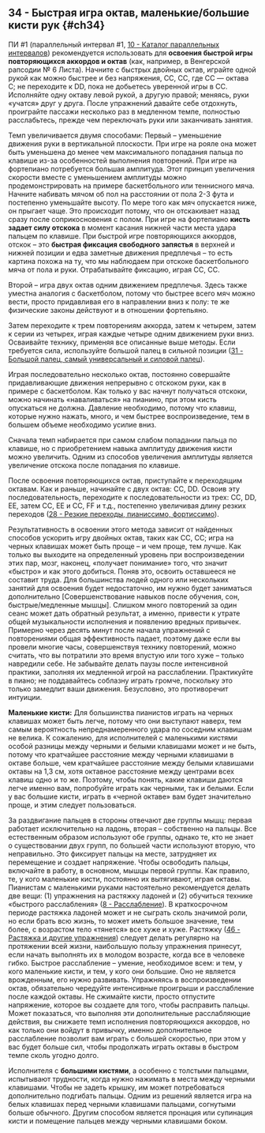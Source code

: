 ## 34 - Быстрая игра октав, маленькие/большие кисти рук {#ch34}

ПИ #1 (параллельный интервал #1, [10 - Каталог параллельных интервалов](#ch10)) рекомендуется использовать для **освоения быстрой игры повторяющихся аккордов и октав** (как, например, в Венгерской рапсодии № 6 Листа). Начните с быстрых двойных октав, играйте одной рукой как можно быстрее и без напряжения, CC, CC, где CC — октава C; не переходите к DD, пока не добьетесь уверенной игры в СС. Исполняйте одну октаву левой рукой, а другую правой; меняясь, руки «учатся» друг у друга. После упражнений давайте себе отдохнуть, проиграйте пассажи несколько раз в медленном темпе, полностью расслабьтесь, прежде чем переключать руки или заканчивать занятия.

Темп увеличивается двумя способами: Первый – уменьшение движения руки в вертикальной плоскости. При игре на рояле она может быть уменьшена до менее чем максимального попадания пальца по клавише из-за особенностей выполнения повторений. При игре на фортепиано потребуется большая амплитуда. Этот принцип увеличения скорости вместе с уменьшением амплитуды можно продемонстрировать на примере баскетбольного или теннисного мяча. Начните набивать мячом об пол на расстоянии от пола 2-3 фута и постепенно уменьшайте высоту. По мере того как мяч опускается ниже, он прыгает чаще. Это происходит потому, что он отскакивает назад сразу после соприкосновения с полом. При игре на фортепиано **кисть задает силу отскока** в момент касания нижней части места удара пальцем по клавише. При быстрой игре повторяющихся аккордов, отскок – это **быстрая фиксация свободного запястья** в верхней и нижней позиции и едва заметные движения предплечья – то есть картина похожа на ту, что мы наблюдаем при отскоке баскетбольного мяча от пола и руки. Отрабатывайте фиксацию, играя CC, CC.

Второй – игра двух октав одним движением предплечья. Здесь также уместна аналогия с баскетболом, потому что быстрее всего мяч можно вести, просто придавливая его в направлении вниз к полу: те же физические законы действуют и в отношении фортепьяно.

Затем переходите к трем повторениям аккорда, затем к четырем, затем к серии из четырех, играя каждые четыре одним движением руки вниз. Осваивайте технику, применяя все описанные выше методы. Если требуется сила, используйте большой палец в сильной позиции ([31 - Большой палец, самый универсальный и силовой палец](#ch31)).

Играя последовательно несколько октав, постоянно совершайте придавливающие движения непрерывно с отскоком руки, как в примере с баскетболом. Как только у вас начнут получаться отскоки, можно начинать «наваливаться» на пианино, при этом кисть опускаться не должна. Давление необходимо, потому что клавиш, которые нужно нажать, много, и чем быстрее воспроизведение, тем в большем объеме необходимо усилие вниз.

Сначала темп набирается при самом слабом попадании пальца по клавише, но с приобретением навыка амплитуду движения кисти можно увеличить. Одним из способов увеличения амплитуды является увеличение отскока после попадания по клавише.

После освоения повторяющихся октав, приступайте к переходящим октавам. Как и раньше, начинайте с двух октав: CC, DD. Освоив эту последовательность, переходите к последовательности из трех: CC, DD, EE, затем CC, EE и CC, FF и т.д., постепенно увеличивая длину резких переходов ([28 - Резкие переходы, пианиссимо, фортиссимо](#ch28)).

Результативность в освоении этого метода зависит от найденных способов ускорить игру двойных октав, таких как CC, CC; игра на черных клавишах может быть проще – и чем проще, тем лучше. Как только вы выходите на определенный уровень при воспроизведении этих пар, мозг, наконец, «получает понимание» того, что значит «быстро» и как этого добиться. Поняв это, освоить оставшееся не составит труда. Для большинства людей одного или нескольких занятий для освоения будет недостаточно, им нужно будет заниматься дополнительно [Совершенствование навыков после обучения, сон, быстрые/медленные мышцы]. Слишком много повторений за один сеанс может дать обратный результат, а именно, привести к утрате общей музыкальности исполнения и появлению вредных привычек. Примерно через десять минут после начала упражнений с повторениями общая эффективность падает, поэтому даже если вы провели многие часы, совершенствуя технику повторений, можно считать, что вы потратили это время впустую или того хуже – только навредили себе. Не забывайте делать паузы после интенсивной практики, заполняя их медленной игрой на расслаблении. Практикуйте в пиано; не поддавайтесь соблазну играть громче, поскольку это только замедлит ваши движения. Безусловно, это противоречит интуиции.

**Маленькие кисти:** Для большинства пианистов играть на черных клавишах может быть легче, потому что они выступают наверх, тем самым вероятность непреднамеренного удара по соседним клавишам не велика. К сожалению, для исполнителей с маленькими кистями особой разницы между черными и белыми клавишами может и не быть, потому что кратчайшее расстояние между черными клавишами в октаве больше, чем кратчайшее расстояние между белыми клавишами октавы на 1,3 см, хотя октавное расстояние между центрами всех клавиш одно и то же. Поэтому, чтобы понять, какие клавиши даются легче именно вам, попробуйте играть как черными, так и белыми. Если у вас большие кисти, играть в «черной октаве» вам будет значительно проще, и этим следует пользоваться.

За раздвигание пальцев в стороны отвечают две группы мышц: первая работает исключительно на ладонь, вторая – собственно на пальцы. Все естественным образом используют обе группы, однако те, кто не знает о существовании двух групп, по большей части используют вторую, что неправильно. Это фиксирует пальцы на месте, затрудняет их перемещение и создает напряжение. Чтобы освободить пальцы, включайте в работу, в основном, мышцы первой группы. Как правило, те, у кого маленькие кисти, постоянно их вытягивают, играя октавы. Пианистам с маленькими руками настоятельно рекомендуется делать две вещи: (1) упражнения на растяжку ладоней и (2) обучиться технике «быстрого расслабления» ([8 - Расслабление](#ch08)). В краткосрочном периоде растяжка ладоней может и не сыграть сколь значимой роли, но если брать всю жизнь, то может иметь большое значение, тем более, с возрастом тело «тянется» все хуже и хуже. Растяжку ([46 - Растяжка и другие упражнения](#ch46)) следует делать регулярно на протяжении всей жизни, наибольшую пользу упражнения принесут, если начать выполнять их в молодом возрасте, когда все в человеке гибко. Быстрое расслабление – умение, необходимое всем: и тем, у кого маленькие кисти, и тем, у кого они большие. Оно не является врожденным, его нужно развивать. Упражняясь в воспроизведении октав, обязательно чередуйте интенсивные проигрыши и расслабление после каждой октавы. Не сжимайте кисти, просто отпустите напряжение, которое вы создаете для того, чтобы расправить пальцы. Может показаться, что выполняя эти дополнительные расслабляющие действия, вы снижаете темп исполнения повторяющихся аккордов, но как только они войдут в привычку, именно дополнительное расслабление позволит вам играть с большей скоростью, при этом у вас будет больше сил, чтобы продолжать играть октавы в быстром темпе сколь угодно долго.

Исполнителя с **большими кистями**, а особенно с толстыми пальцами, испытывают трудности, когда нужно нажимать в места между черными клавишами. Чтобы не задеть крышку, им может потребоваться дополнительно подгибать пальцы. Одним из решений является игра на белых клавишах перед черными клавишами пальцами, согнутыми больше обычного. Другим способом является пронация или супинация кисти и помещение пальцев между черными клавишами боком.
